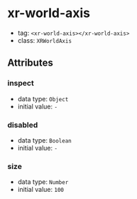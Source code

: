
# xr-world-axis

- tag: `<xr-world-axis></xr-world-axis>`
- class: `XRWorldAxis`

## Attributes


### inspect

- data type: `Object`
- initial value: `-`

  

### disabled

- data type: `Boolean`
- initial value: `-`

  

### size

- data type: `Number`
- initial value: `100`

  
